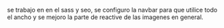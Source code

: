 se trabajo en en el sass y seo, se configuro la navbar para que utilice todo el ancho y se mejoro la parte de reactive de las imagenes en general.
